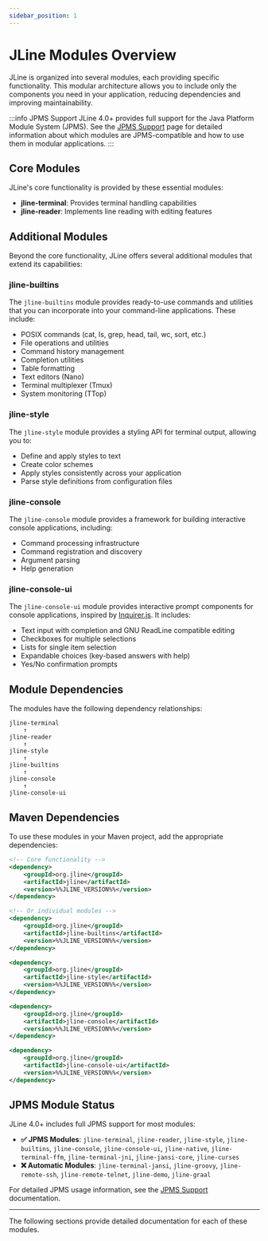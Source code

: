 ```yaml
---
sidebar_position: 1
---
```


# JLine Modules Overview

JLine is organized into several modules, each providing specific functionality. This modular architecture allows you to include only the components you need in your application, reducing dependencies and improving maintainability.

:::info JPMS Support
JLine 4.0+ provides full support for the Java Platform Module System (JPMS). See the [JPMS Support](./jpms.md) page for detailed information about which modules are JPMS-compatible and how to use them in modular applications.
:::

## Core Modules

JLine's core functionality is provided by these essential modules:

- **jline-terminal**: Provides terminal handling capabilities
- **jline-reader**: Implements line reading with editing features

## Additional Modules

Beyond the core functionality, JLine offers several additional modules that extend its capabilities:

### jline-builtins

The `jline-builtins` module provides ready-to-use commands and utilities that you can incorporate into your command-line applications. These include:

- POSIX commands (cat, ls, grep, head, tail, wc, sort, etc.)
- File operations and utilities
- Command history management
- Completion utilities
- Table formatting
- Text editors (Nano)
- Terminal multiplexer (Tmux)
- System monitoring (TTop)

### jline-style

The `jline-style` module provides a styling API for terminal output, allowing you to:

- Define and apply styles to text
- Create color schemes
- Apply styles consistently across your application
- Parse style definitions from configuration files

### jline-console

The `jline-console` module provides a framework for building interactive console applications, including:

- Command processing infrastructure
- Command registration and discovery
- Argument parsing
- Help generation

### jline-console-ui

The `jline-console-ui` module provides interactive prompt components for console applications, inspired by [Inquirer.js](https://github.com/SBoudrias/Inquirer.js). It includes:

- Text input with completion and GNU ReadLine compatible editing
- Checkboxes for multiple selections
- Lists for single item selection
- Expandable choices (key-based answers with help)
- Yes/No confirmation prompts

## Module Dependencies

The modules have the following dependency relationships:

```
jline-terminal
    ↑
jline-reader
    ↑
jline-style
    ↑
jline-builtins
    ↑
jline-console
    ↑
jline-console-ui
```

## Maven Dependencies

To use these modules in your Maven project, add the appropriate dependencies:



```xml
<!-- Core functionality -->
<dependency>
    <groupId>org.jline</groupId>
    <artifactId>jline</artifactId>
    <version>%%JLINE_VERSION%%</version>
</dependency>

<!-- Or individual modules -->
<dependency>
    <groupId>org.jline</groupId>
    <artifactId>jline-builtins</artifactId>
    <version>%%JLINE_VERSION%%</version>
</dependency>

<dependency>
    <groupId>org.jline</groupId>
    <artifactId>jline-style</artifactId>
    <version>%%JLINE_VERSION%%</version>
</dependency>

<dependency>
    <groupId>org.jline</groupId>
    <artifactId>jline-console</artifactId>
    <version>%%JLINE_VERSION%%</version>
</dependency>

<dependency>
    <groupId>org.jline</groupId>
    <artifactId>jline-console-ui</artifactId>
    <version>%%JLINE_VERSION%%</version>
</dependency>
```

## JPMS Module Status

JLine 4.0+ includes full JPMS support for most modules:

- **✅ JPMS Modules**: `jline-terminal`, `jline-reader`, `jline-style`, `jline-builtins`, `jline-console`, `jline-console-ui`, `jline-native`, `jline-terminal-ffm`, `jline-terminal-jni`, `jline-jansi-core`, `jline-curses`
- **❌ Automatic Modules**: `jline-terminal-jansi`, `jline-groovy`, `jline-remote-ssh`, `jline-remote-telnet`, `jline-demo`, `jline-graal`

For detailed JPMS usage information, see the [JPMS Support](./jpms.md) documentation.

---

The following sections provide detailed documentation for each of these modules.

